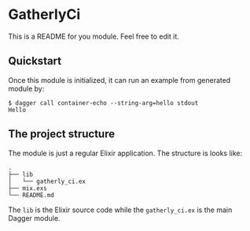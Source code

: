 # GatherlyCi

This is a README for you module. Feel free to edit it.

## Quickstart

Once this module is initialized, it can run an example from generated module by:

```
$ dagger call container-echo --string-arg=hello stdout
Hello
```

## The project structure

The module is just a regular Elixir application. The structure is looks like:

```
.
├── lib
│   └── gatherly_ci.ex
├── mix.exs
└── README.md
```

The `lib` is the Elixir source code while the `gatherly_ci.ex` is the main Dagger module.

